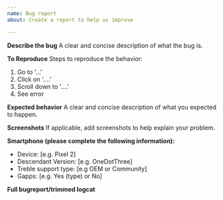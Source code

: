 ```yaml
---
name: Bug report
about: Create a report to help us improve

---
```


**Describe the bug**
A clear and concise description of what the bug is.

**To Reproduce**
Steps to reproduce the behavior:
1. Go to '...'
2. Click on '....'
3. Scroll down to '....'
4. See error

**Expected behavior**
A clear and concise description of what you expected to happen.

**Screenshots**
If applicable, add screenshots to help explain your problem.

**Smartphone (please complete the following information):**
 - Device: [e.g. Pixel 2]
 - Descendant Version: [e.g. OneDotThree]
 - Treble support type: [e.g OEM or Community]
 - Gapps: [e.g. Yes (type) or No]

**Full bugreport/trimmed logcat**
